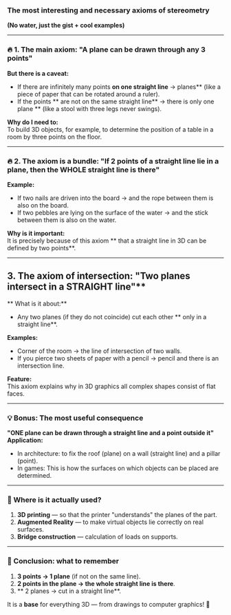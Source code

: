 ### **The most interesting and necessary axioms of stereometry**  
**(No water, just the gist + cool examples)**  

---

### **🔥 1. The main axiom: "A plane can be drawn through any 3 points"**  
**But there is a caveat:**  
- If there are infinitely many points **on one straight line** → planes** (like a piece of paper that can be rotated around a ruler).  
- If the points ** are not on the same straight line** → there is only one plane ** (like a stool with three legs never swings).  

**Why do I need to:**  
To build 3D objects, for example, to determine the position of a table in a room by three points on the floor.  

---

### **🔥 2. The axiom is a bundle: "If 2 points of a straight line lie in a plane, then the WHOLE straight line is there"**  
**Example:**  
- If two nails are driven into the board → and the rope between them is also on the board.  
- If two pebbles are lying on the surface of the water → and the stick between them is also on the water.  

**Why is it important:**  
It is precisely because of this axiom ** that a straight line in 3D can be defined by two points**.  

---

## 3. The axiom of intersection: "Two planes intersect in a STRAIGHT line"**  
** What is it about:**  
- Any two planes (if they do not coincide) cut each other ** only in a straight line**.  

**Examples:**  
- Corner of the room → the line of intersection of two walls.  
- If you pierce two sheets of paper with a pencil → pencil and there is an intersection line.  

**Feature:**  
This axiom explains why in 3D graphics all complex shapes consist of flat faces.  

---

### **💡 Bonus: The most useful consequence**  
**"ONE plane can be drawn through a straight line and a point outside it"**  
**Application:**  
- In architecture: to fix the roof (plane) on a wall (straight line) and a pillar (point).  
- In games: This is how the surfaces on which objects can be placed are determined.  

---

### **🔧 Where is it actually used?**  
1. **3D printing** — so that the printer "understands" the planes of the part.  
2. **Augmented Reality** — to make virtual objects lie correctly on real surfaces.  
3. **Bridge construction** — calculation of loads on supports.  

---

### **🎯 Conclusion: what to remember**  
1. **3 points → 1 plane** (if not on the same line).  
2. **2 points in the plane → the whole straight line is there**.  
3. ** 2 planes → cut in a straight line**.  

It is a **base** for everything 3D — from drawings to computer graphics! 🚀